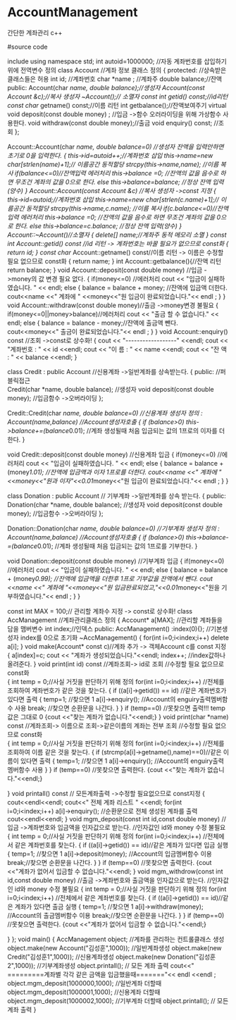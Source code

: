 # AccountManagement
간단한 계좌관리 c++

#source code

include<iostream>
using namespace std;
int autoid=1000000; //자동 계좌번호를 삽입하기위에 전역변수 정의 
class Account //계좌 정보 클래스 정의
{
protected:  //상속받은 클래스들은 허용
 int id;    //계좌번호
 char *name ; //계좌주
 double balance;//잔액
public:
 Account(char *name, double balance);//생성자
 Account(const Account &c);//복사 생성자
 ~Account();// 소멸자
 const int getid() const;//id리턴
 const char* getname() const;//이름 리턴
 int getbalance();//잔액보여주기
 virtual void deposit(const double money) ; //입금  ->함수 오러라이딩을 위해 가상함수 사용한다.
 void withdraw(const double money);//출금
 void enquiry() const; //조회
};
 
Account::Account(char *name, double balance=0) //생성자 잔액을 입력안하면 초기로 0을 입력한다.
{
  this->id=autoid++;//계좌번호 삽입
  this->name=new char[strlen(name)+1];// 이름공간 동적할당
  strcpy(this->name,name); //이름 복사
  if(balance<=0)//잔액입력 에러처리
   this->balance =0; //잔액의 값을 음수로 하면 무조건 계좌의 값을 0으로 한다. 
  else
   this->balance=balance; //정상 잔액 입력(양수)
}
 Account::Account(const Account &c) //복사 생성자     ->const 지정
 {
  this->id=autoid;//계좌번호 삽입
  this->name=new char[strlen(c.name)+1];// 이름공간 동적할당
  strcpy(this->name,c.name); //이름 복사
  if(c.balance<=0)//잔액입력 에러처리
   this->balance =0; //잔액의 값을 음수로 하면 무조건 계좌의 값을 0으로 한다. 
  else
   this->balance=c.balance; //정상 잔액 입력(양수)
 }
 Account::~Account()//소멸자
 {
  delete[] name;//계좌주 동적 메모리 소멸
 }
 const int Account::getid() const //id 리턴     -> 계좌번호는 바꿀 필요가 없으므로 const화
 {
  return id;
 }
 const char* Account::getname() const//이름 리턴  -> 이름은 수정할 필요 없으므로  const화
 {
  return name;
 }
 int Account::getbalance(){//잔액 리턴
  return balance;
 }
 void Account::deposit(const double money) //입금 ->money의 값 변경 필요 없다.
 {
  if(money<=0) //에러처리
   cout << "입금이 실패하였습니다. " << endl;
  else {
   balance = balance + money; //잔액에 입금액 더한다.
      cout<<name <<" 계좌에 " <<money<<"원 입금이 완료되었습니다."<< endl ;
  }
 }
 void Account::withdraw(const double money)//출금 ->money변경 불필요
 {
  if(money<=0||money>balance)//에러처리
   cout << "출금 할 수 없습니다." << endl;
  else {
   balance = balance - money;//잔액에 출금액 뺀다.
   cout<<money<<" 출금이 완료되었습니다."<< endl ;
  }
 }
 void Account::enquiry() const  //조회    ->const로 상수화!
 {
  cout << "------------------" <<endl;
  cout << "계좌번호 : " << id <<endl;
  cout << "이    름 : " << name <<endl;
  cout << "잔    액 : " << balance <<endl;
 }

 class Credit : public Account //신용계좌 ->일반계좌를 상속받는다.
 {
 public: //퍼블릭접근     
  Credit(char *name, double balance); //생성자
  void deposit(const double money);   //입금함수 ->오버라이딩
 };

 Credit::Credit(char *name, double balance=0)  //신용계좌 생성자 정의
  : Account(name,balance) //Account생성자호출
 {
  if (balance>0)
  this->balance+=(balance*0.01); //계좌 생성될때 처음 입금되는 값의 1프로의 이자를 더한다. 
 }

 void Credit::deposit(const double money) //신용계좌 입금 
 {
 if(money<=0) //에러처리
   cout << "입금이 실패하였습니다. " << endl;
  else {
   balance = balance + (money*1.01); //잔액에 입금액과 이자 1프로를 더한다.
      cout<<name <<" 계좌에 "<<money<<"원과 이자"<<0.01*money<<"원 입금이 완료되었습니다."<< endl ;
  }
 }

 class Donation : public Account  // 기부계좌 ->일반계좌를 상속 받는다.
 {
 public:
 Donation(char *name, double balance); //생성자
  void deposit(const double money);  //입금함수 ->오버라이딩
 };

 Donation::Donation(char *name, double balance=0) //기부계좌 생성자 정의
  : Account(name,balance)  //Account생성자호출
 {
  if (balance>0)
  this->balance-=(balance*0.01); //계좌 생성될때 처음 입금되는 값의 1프로를 기부한다. 
 }

 void Donation::deposit(const double money) //기부계좌 입금 
 {
 if(money<=0) //에러처리
   cout << "입금이 실패하였습니다. " << endl;
  else {
   balance = balance + (money*0.99); //잔액에 입금액을 더한후 1프로 기부값을 잔액에서 뺀다.
      cout <<name <<" 계좌에 "<<money<<"원 입금완료되었고,"<<0.01*money<<"원을 기부하였습니다."<< endl ; 
  }
 } 

const int MAX = 100;// 관리할 계좌수 지정   -> const로 상수화!
class AccManagement  //계좌관리클래스 정의
{
 Account* a[MAX]; //관리할 계좌들을 담을 맴버변수
 int index;//인덱스
public:
 AccManagement() :index(0){}; //기본생성자 index를 0으로 초기화
 ~AccManagement()
 {
  for(int i=0;i<index;i++)
   delete a[i];
 }
 void make(Account* const c)//계좌 추가   -> 객체Account c를 const 지정 
 {
  a[index]=c;
  cout << "계좌가 생성되었습니다."<<endl;
  index++; //index값하나 올려준다.
 }
 void print(int id) const //계좌조회-> id로 조회
              //수정할 필요 없으므로 const화  
 {
  int temp = 0;//사실 거짓을 판단하기 위해 정의
  for(int i=0;i<index;i++) //전체를 조회하여 계좌번호가 같은 것을 찾는다.
  {
   if ((a[i]->getid()) == id) //같은 계좌번호가 있다면 출력
   {
    temp=1; //찾으면 1
    a[i]->enquiry(); //Account의 enguiry출력멤버함수 사용
    break; //찾으면 순환문을 나간다.
   }
  } 
  if (temp==0) //못찾으면 출력!!! temp값은 그대로 0
  {cout <<"찾는 계좌가 없습니다."<<endl;}
 }
 void print(char *name) const //계좌조회-> 이름으로 조회->같은이름의 계좌는 전부 조회
               //수정할 필요 없으므로 const화  
 {
  int temp = 0;//사실 거짓을 판단하기 위해 정의
  for(int i=0;i<index;i++) //전체를 조회하여 이름 같은 것을 찾는다.
  {
   if (strcmp(a[i]->getname(),name)==0)//같은 이름이 있다면 출력
   {
    temp=1; //찾으면 1
    a[i]->enquiry(); //Account의 enguiry출력멤버함수 사용
   }
  } 
  if (temp==0) //못찾으면 출력한다.
  {cout <<"찾는 계좌가 없습니다."<<endl;}
  
 }
 void printall() const // 모든계좌출력    ->수정할 필요없으므로 const지정
 {
  cout<<endl<<endl;
  cout<<" 전체 계좌 리스트 " <<endl;
  for(int i=0;i<index;i++)
   a[i]->enquiry();  //순환문으로 전체 생성된 계좌를 출력
  cout<<endl<<endl;
 }
 void mgm_deposit(const int id,const double money) //입금 ->계좌번호와 입금액을 인자값으로 받는다.
                                                                      //인자값인 id와 money 수정 불필요        
 {
  int temp = 0;//사실 거짓을 판단하기 위해 정의
  for(int i=0;i<index;i++) //전체에서 같은 계좌번호를 찾는다.
  {
   if ((a[i]->getid()) == id)//같은 계좌가 있다면 입금 실행
   {
    temp=1; //찾으면 1
    a[i]->deposit(money); //Account의 입금멤버함수 이용
    break;//찾으면 순환문을 나간다.
   }
  } 
  if (temp==0) //못찾으면 출력한다.
  {cout <<"계좌가 없어서 입금할 수 없습니다."<<endl;
 }
 void mgm_withdrow(const int id,const double money) //출금 ->계좌번호와 출금액을 인자값으로 받는다.
                                                                             //인자값인 id와 money 수정 불필요
 {
  int temp = 0;//사실 거짓을 판단하기 위해 정의
  for(int i=0;i<index;i++) //전체에서 같은 계좌번호를 찾는다.
  {
   if ((a[i]->getid()) == id)//같은 계좌가 있다면 출금 실행
   {
    temp=1; //찾으면 1
    a[i]->withdraw(money); //Account의 출금멤버함수 이용
    break;//찾으면 순환문을 나간다.
   }
  } 
  if (temp==0) //못찾으면 출력한다.
  {cout <<"계좌가 없어서 입금할 수 없습니다."<<endl;}
  
 }
};
void main()
{
 AccManagement object; //계좌를 관리하는 컨트롤클래스 생성
 object.make(new Account("김성훈",1000)); //일반계좌생성
 object.make(new Credit("김성훈1",1000)); //신용계좌생성
 object.make(new Donation("김성훈2",1000)); //기부계좌생성
 object.printall(); // 모든 계좌 출력
 cout<<" =========계좌별 각각 같은 금액을 입금했을때======="<< endl <<endl ;
 object.mgm_deposit(1000000,1000); //일반계좌 더할때 
 object.mgm_deposit(1000001,1000); //신용계좌 더할때
 object.mgm_deposit(1000002,1000); //기부계좌 더할때
 object.printall(); // 모든 계좌 출력
}

